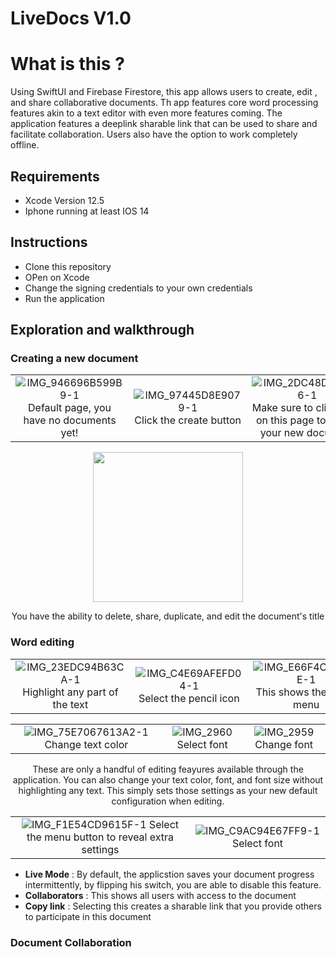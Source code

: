 
# LiveDocs V1.0

# What is this ?
Using SwiftUI and Firebase Firestore, this app allows users to create, edit , and share collaborative documents. Th app features core word processing features akin to a text editor with even more features coming. The application features a deeplink sharable link that can be used to share and facilitate collaboration. Users also have the option to work completely offline.

## Requirements
* Xcode Version 12.5 
* Iphone running at least IOS 14

## Instructions
* Clone this repository
* OPen on Xcode
* Change the signing credentials to your own credentials
* Run the application

## Exploration and walkthrough

### Creating a new document

| | | |
|:-------------------------:|:-------------------------:|:-------------------------:|
|![IMG_946696B599B9-1](https://user-images.githubusercontent.com/29356257/132106507-486af722-7f6c-4ab3-80f4-c61fe9d47192.jpeg) Default page, you have no documents yet! |  ![IMG_97445D8E9079-1](https://user-images.githubusercontent.com/29356257/132106524-9a4f0568-5bbe-4600-96aa-f161a0dc3111.jpeg) Click the create button |  ![IMG_2DC48D32C8F6-1](https://user-images.githubusercontent.com/29356257/132106533-422569cb-2003-4b2f-9386-4255de89b78b.jpeg) Make sure to click save on this page to create your new document |

<p align="center">
<img src="https://user-images.githubusercontent.com/29356257/132106726-8a288bd1-8206-4be7-9f68-a393061351b8.jpeg" width="240">
</p>
<p align="center">You have the ability to delete, share, duplicate, and edit the document's title</p>

### Word editing

| | | |
|:-------------------------:|:-------------------------:|:-------------------------:|
|![IMG_23EDC94B63CA-1](https://user-images.githubusercontent.com/29356257/132107357-ecc17b8e-60bd-48bf-bf69-41ec642212b2.jpeg) Highlight any part of the text |![IMG_C4E69AFEFD04-1](https://user-images.githubusercontent.com/29356257/132107434-21f43ab5-02b0-4e60-88f3-f9d6be98a78e.jpeg) Select the pencil icon |  ![IMG_E66F4CEE529E-1](https://user-images.githubusercontent.com/29356257/132107301-729a924c-afb0-4e1f-9de9-9bd2e30fd6ff.jpeg) This shows the editor menu |

| | | |
|:-------------------------:|:-------------------------:|:-------------------------:|
| ![IMG_75E7067613A2-1](https://user-images.githubusercontent.com/29356257/132107467-c751c546-3221-48a1-8fb3-ab9cdc4ee987.jpeg) Change text color | ![IMG_2960](https://user-images.githubusercontent.com/29356257/132107535-6812e379-50c8-4ef0-98d1-b85964546c82.PNG) Select font | ![IMG_2959](https://user-images.githubusercontent.com/29356257/132107531-b6d52fc2-736f-4d83-ac3b-8beb47427516.PNG)  Change font |


<p align="center">
These are only a handful of editing feayures available through the application. You can also change your text color, font, and font size without highlighting any text. This simply sets those settings as your new default configuration when editing.
</p>

| | | 
|:-------------------------:|:-------------------------:|
| ![IMG_F1E54CD9615F-1](https://user-images.githubusercontent.com/29356257/132107752-41f3c631-ef69-4c15-91c4-460c415e8e39.jpeg) Select the menu button to reveal extra settings | ![IMG_C9AC94E67FF9-1](https://user-images.githubusercontent.com/29356257/132107714-b19e879b-a77c-4309-860c-bbfb7a552a57.jpeg) Select font | 

* **Live Mode** : By default, the applicstion saves your document progress intermittently, by flipping his switch, you are able to disable this feature.
* **Collaborators** : This shows all users with access to the document
* **Copy link** : Selecting this creates a sharable link that you provide others to participate in this document



### Document Collaboration





